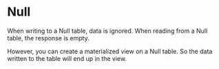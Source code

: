 # Null

When writing to a Null table, data is ignored. When reading from a Null table, the response is empty.

However, you can create a materialized view on a Null table. So the data written to the table will end up in the view.